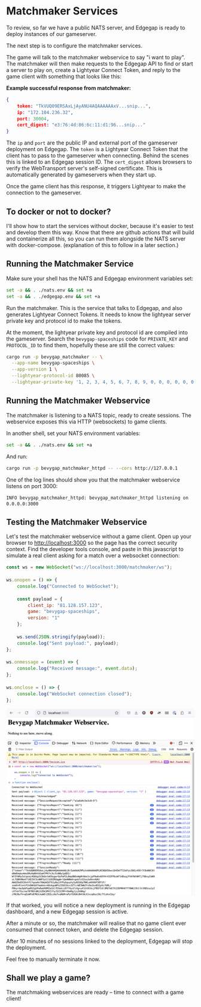 # Matchmaker Services

To review, so far we have a public NATS server, and Edgegap is ready to deploy instances of our gameserver.

The next step is to configure the matchmaker services.

The game will talk to the matchmaker webservice to say "i want to play". The matchmaker will then make requests to the Edgegap API to find or start a server to play on, create a Lightyear Connect Token, and reply to the game client with something that looks like this:

**Example successful response from matchmaker:**
```json
{
    token: "TkVUQ09ERSAxLjAyANU4AQAAAAAAxV...snip...",
    ip: "172.104.236.32",
    port: 30004,
    cert_digest: "e3:76:4d:86:6c:11:d1:96...snip..."
} 
```

The `ip` and `port` are the public IP and external port of the gameserver deployment on Edgegap.
The `token` is a Lightyear Connect Token that the client has to pass to the gameserver when connecting. Behind the scenes this is linked to an Edgegap session ID.
The `cert_digest` allows browsers to verify the WebTransport server's self-signed certificate. This is automatically generated by gameservers when they start up.

Once the game client has this response, it triggers Lightyear to make the connection to the gameserver.

## To docker or not to docker?

I'll show how to start the services without docker, because it's easier to test and develop them this way. Know that there are github actions that will build and containerize all this, so you can run them alongside the NATS server with docker-compose. (explanation of this to follow in a later section.)

## Running the Matchmaker Service

Make sure your shell has the NATS and Edgegap environment variables set:

```bash
set -a && . ./nats.env && set +a
set -a && . ./edgegap.env && set +a
```

Run the matchmaker. This is the service that talks to Edgegap, and also generates Lightyear Connect Tokens.
It needs to know the lightyear server private key and protocol id to make the tokens.

At the moment, the lightyear private key and protocol id are compiled into the gameserver.
Search the `bevygap-spaceships` code for `PRIVATE_KEY` and `PROTOCOL_ID` to find them, hopefully these are still the correct values:

```bash
cargo run -p bevygap_matchmaker -- \
  --app-name bevygap-spaceships \
  --app-version 1 \
  --lightyear-protocol-id 80085 \
  --lightyear-private-key '1, 2, 3, 4, 5, 6, 7, 8, 9, 0, 0, 0, 0, 0, 0, 0, 0, 0, 0, 0, 0, 0, 0, 0, 0, 0, 0, 0, 0, 0, 0, 1'
```

## Running the Matchmaker Webservice

The matchmaker is listening to a NATS topic, ready to create sessions. The webservice exposes this via HTTP (websockets) to game clients.

In another shell, set your NATS environment variables:

```bash
set -a && . ./nats.env && set +a
```

And run:

```bash
cargo run -p bevygap_matchmaker_httpd -- --cors http://127.0.0.1
```

One of the log lines should show you that the matchmaker webservice listens on port 3000:
```
INFO bevygap_matchmaker_httpd: bevygap_matchmaker_httpd listening on 0.0.0.0:3000  
```

## Testing the Matchmaker Webservice

Let's test the matchmaker webservice without a game client. Open up your browser to <a href="http://localhost:3000" target="_new">http://localhost:3000</a> so the page has the correct security context.
Find the developer tools console, and paste in this javascript to simulate a real client asking for a match over a websocket connection:

```javascript
const ws = new WebSocket("ws://localhost:3000/matchmaker/ws");

ws.onopen = () => {
    console.log("Connected to WebSocket");

    const payload = {
        client_ip: "81.128.157.123",
        game: "bevygap-spaceships",
        version: "1"
    };
    
    ws.send(JSON.stringify(payload));
    console.log("Sent payload:", payload);
};

ws.onmessage = (event) => {
    console.log("Received message:", event.data);
};

ws.onclose = () => {
    console.log("WebSocket connection closed");
};
```
![Websocket test in browser](../assets/ws-test-js.png)


If that worked, you will notice a new deployment is running in the Edgegap dashboard, and a new Edgegap session is active.

After a minute or so, the matchmaker will realise that no game client ever consumed that connect token, and delete the Edgegap session.

After 10 minutes of no sessions linked to the deployment, Edgegap will stop the deployment.

Feel free to manually terminate it now.

## Shall we play a game?

The matchmaking webservices are ready – time to connect with a game client!

